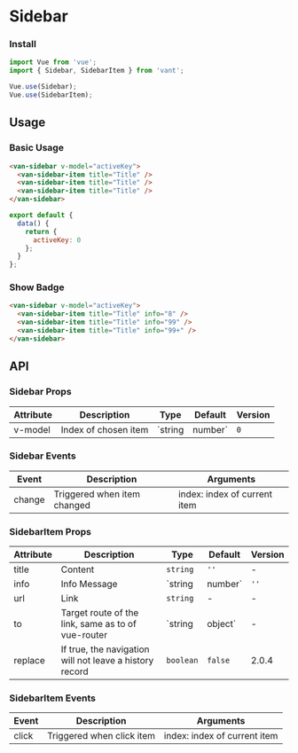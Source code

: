 # Sidebar

### Install

``` javascript
import Vue from 'vue';
import { Sidebar, SidebarItem } from 'vant';

Vue.use(Sidebar);
Vue.use(SidebarItem);
```

## Usage

### Basic Usage

```html
<van-sidebar v-model="activeKey">
  <van-sidebar-item title="Title" />
  <van-sidebar-item title="Title" />
  <van-sidebar-item title="Title" />
</van-sidebar>
```

``` javascript
export default {
  data() {
    return {
      activeKey: 0
    };
  }
};
```

### Show Badge

```html
<van-sidebar v-model="activeKey">
  <van-sidebar-item title="Title" info="8" />
  <van-sidebar-item title="Title" info="99" />
  <van-sidebar-item title="Title" info="99+" />
</van-sidebar>
```

## API

### Sidebar Props

| Attribute | Description | Type | Default | Version |
|------|------|------|------|------|
| v-model | Index of chosen item | `string | number` | `0` | - |

### Sidebar Events

| Event | Description | Arguments |
|------|------|------|
| change | Triggered when item changed | index: index of current item |

### SidebarItem Props

| Attribute | Description | Type | Default | Version |
|------|------|------|------|------|
| title | Content | `string` | `''` | - |
| info | Info Message | `string | number` | `''` | - |
| url | Link | `string` | - | - |
| to | Target route of the link, same as to of vue-router | `string | object` | - | 2.0.4 |
| replace | If true, the navigation will not leave a history record | `boolean` | `false` | 2.0.4 |

### SidebarItem Events

| Event | Description | Arguments |
|------|------|------|
| click | Triggered when click item | index: index of current item |
